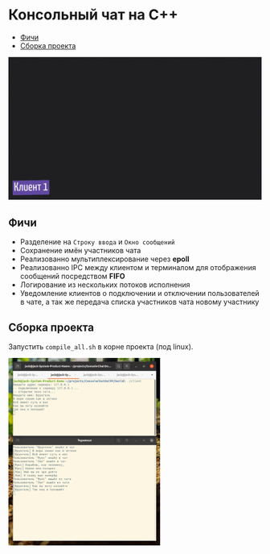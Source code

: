 Консольный чат на C++
============

- [Фичи](#фичи)
- [Сборка проекта](#сборка-проекта)

![два клиента](https://raw.githubusercontent.com/EvgeniyLupanov1024/EvgeniyLupanov1024/main/projects_media/ConsoleChatOnCPP/console_chat_cpp_01.gif)

## Фичи

- Разделение на `Строку ввода` и `Окно сообщений`
- Сохранение имён участников чата
- Реализованно мультиплексирование через **epoll**
- Реализованно IPC между клиентом и терминалом для отображения сообщений посредством **FIFO**
- Логирование из нескольких потоков исполнения
- Уведомление клиентов о подключении и отключении пользователей в чате, а так же передача списка участников чата новому участнику

## Сборка проекта

Запустить `compile_all.sh` в корне проекта (под linux).

<img src="https://raw.githubusercontent.com/EvgeniyLupanov1024/EvgeniyLupanov1024/main/projects_media/ConsoleChatOnCPP/console_chat_cpp_wrungel.jpg" align="middle" alt="Врунгель" width="60%">
